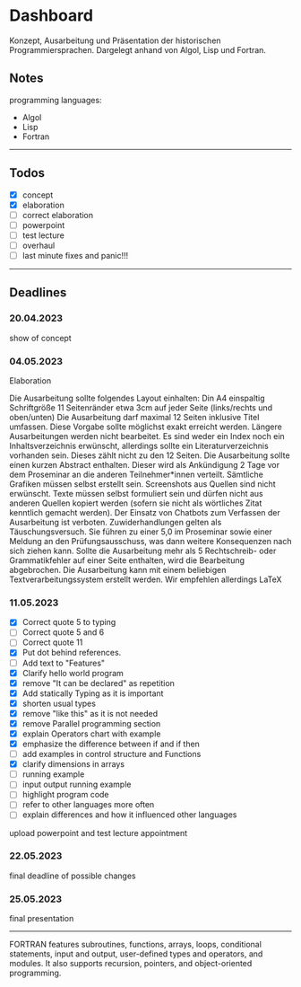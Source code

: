 # Dashboard

Konzept, Ausarbeitung und Präsentation der historischen Programmiersprachen. Dargelegt anhand von Algol, Lisp und Fortran.

## Notes

programming languages:

- Algol
- Lisp
- Fortran

---

## Todos

- [X] concept
- [X] elaboration
- [ ] correct elaboration
- [ ] powerpoint
- [ ] test lecture
- [ ] overhaul
- [ ] last minute fixes and panic!!!

---

## Deadlines

### 20.04.2023

show of concept

### 04.05.2023

Elaboration

Die Ausarbeitung sollte folgendes Layout einhalten:
Din A4
einspaltig
Schriftgröße 11
Seitenränder etwa 3cm auf jeder Seite (links/rechts und oben/unten)
Die Ausarbeitung darf maximal 12 Seiten inklusive Titel umfassen. Diese Vorgabe sollte möglichst exakt erreicht werden. Längere Ausarbeitungen werden nicht bearbeitet.
Es sind weder ein Index noch ein Inhaltsverzeichnis erwünscht, allerdings sollte ein Literaturverzeichnis vorhanden sein. Dieses zählt nicht zu den 12 Seiten.
Die Ausarbeitung sollte einen kurzen Abstract enthalten. Dieser wird als Ankündigung 2 Tage vor dem Proseminar an die anderen Teilnehmer*innen verteilt.
Sämtliche Grafiken müssen selbst erstellt sein. Screenshots aus Quellen sind nicht erwünscht.
Texte müssen selbst formuliert sein und dürfen nicht aus anderen Quellen kopiert werden (sofern sie nicht als wörtliches Zitat kenntlich gemacht werden). Der Einsatz von Chatbots zum Verfassen der Ausarbeitung ist verboten. Zuwiderhandlungen gelten als Täuschungsversuch. Sie führen zu einer 5,0 im Proseminar sowie einer Meldung an den Prüfungsausschuss, was dann weitere Konsequenzen nach sich ziehen kann.
Sollte die Ausarbeitung mehr als 5 Rechtschreib- oder Grammatikfehler auf einer Seite enthalten, wird die Bearbeitung abgebrochen.
Die Ausarbeitung kann mit einem beliebigen Textverarbeitungssystem erstellt werden. Wir empfehlen allerdings LaTeX

### 11.05.2023

- [X] Correct quote 5 to typing
- [ ] Correct quote 5 and 6
- [ ] Correct quote 11
- [X] Put dot behind references.
- [ ] Add text to "Features"
- [X] Clarify hello world program
- [X] remove "It can be declared" as repetition
- [X] Add statically Typing as it is important
- [X] shorten usual types
- [X] remove "like this" as it is not needed
- [X] remove Parallel programming section
- [X] explain Operators chart with example
- [X] emphasize the difference between if and if then
- [ ] add examples in control structure and Functions
- [X] clarify dimensions in arrays
- [ ] running example
- [ ] input output running example
- [ ] highlight program code
- [ ] refer to other languages more often
- [ ] explain differences and how it influenced other languages

upload powerpoint and test lecture appointment

### 22.05.2023

final deadline of possible changes

### 25.05.2023

final presentation

---
FORTRAN features subroutines, functions, arrays, loops, conditional statements, input and output, user-defined types and operators, and modules. It also supports recursion, pointers, and object-oriented programming.
